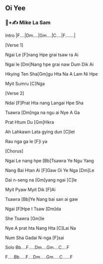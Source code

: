 ## Oi Yee

### 🎤+✍️ Mike La Sam

Intro |F....|Dm....|Gm....|C....|F.......|

[Verse 1]

Ngai Le [F]nang Hpe grai tsaw ra Ai

Ngai le [Dm]Nang hpe grai naw Dum Dik Ai

Hkying Ten Sha[Gm]gu Hta Na A Lam Ni Hpe

Myit Sumru [C]Nga

[Verse 2]

Ndai [F]Prat Hta nang Langai Hpe Sha

Tsawra [Dm]nga na ngu ai Nye A Ga

Prat Htum Du [Gm]Hkra

Ah Lahkawn Lata gying dun [C]let

Rau nga ga le [F]i ya

[Chorus]

Ngai Le nang hpe [Bb]Tsawra Ye Ngu Yang

Nang Bai Htan Ai [F]Gaw Oi Ye Nga [Dm]Le

Dai n-seng na [Gm]yang ngai [C]le

Myit Pyaw Myit Dik [F]Ai

Tsawra [Bb]Ye Nang bai san ai gaw

Ngai [F]Hpe I Tsaw [Dm]da

She Tsawra [Gm]le

Nye A prat hta Nang Hta [C]Lai Na

Num Sha Gadai N-nga [F]sai

Solo Bb....F.....Dm....Gm....C....F

F.....Bb.....F....Dm.....Gm.....C......F

